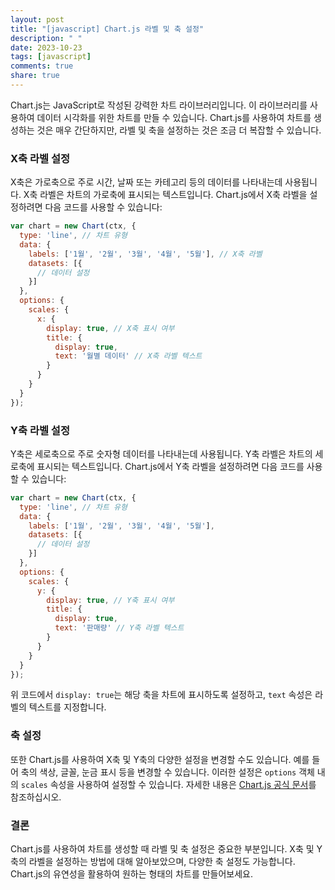 ```yaml
---
layout: post
title: "[javascript] Chart.js 라벨 및 축 설정"
description: " "
date: 2023-10-23
tags: [javascript]
comments: true
share: true
---
```


Chart.js는 JavaScript로 작성된 강력한 차트 라이브러리입니다. 이 라이브러리를 사용하여 데이터 시각화를 위한 차트를 만들 수 있습니다. Chart.js를 사용하여 차트를 생성하는 것은 매우 간단하지만, 라벨 및 축을 설정하는 것은 조금 더 복잡할 수 있습니다.

### X축 라벨 설정

X축은 가로축으로 주로 시간, 날짜 또는 카테고리 등의 데이터를 나타내는데 사용됩니다. X축 라벨은 차트의 가로축에 표시되는 텍스트입니다. Chart.js에서 X축 라벨을 설정하려면 다음 코드를 사용할 수 있습니다:

```javascript
var chart = new Chart(ctx, {
  type: 'line', // 차트 유형
  data: {
    labels: ['1월', '2월', '3월', '4월', '5월'], // X축 라벨
    datasets: [{
      // 데이터 설정
    }]
  },
  options: {
    scales: {
      x: {
        display: true, // X축 표시 여부
        title: {
          display: true,
          text: '월별 데이터' // X축 라벨 텍스트
        }
      }
    }
  }
});
```

### Y축 라벨 설정

Y축은 세로축으로 주로 숫자형 데이터를 나타내는데 사용됩니다. Y축 라벨은 차트의 세로축에 표시되는 텍스트입니다. Chart.js에서 Y축 라벨을 설정하려면 다음 코드를 사용할 수 있습니다:

```javascript
var chart = new Chart(ctx, {
  type: 'line', // 차트 유형
  data: {
    labels: ['1월', '2월', '3월', '4월', '5월'],
    datasets: [{
      // 데이터 설정
    }]
  },
  options: {
    scales: {
      y: {
        display: true, // Y축 표시 여부
        title: {
          display: true,
          text: '판매량' // Y축 라벨 텍스트
        }
      }
    }
  }
});
```

위 코드에서 `display: true`는 해당 축을 차트에 표시하도록 설정하고, `text` 속성은 라벨의 텍스트를 지정합니다.

### 축 설정

또한 Chart.js를 사용하여 X축 및 Y축의 다양한 설정을 변경할 수도 있습니다. 예를 들어 축의 색상, 글꼴, 눈금 표시 등을 변경할 수 있습니다. 이러한 설정은 `options` 객체 내의 `scales` 속성을 사용하여 설정할 수 있습니다. 자세한 내용은 [Chart.js 공식 문서](https://www.chartjs.org/docs/latest/)를 참조하십시오.

### 결론

Chart.js를 사용하여 차트를 생성할 때 라벨 및 축 설정은 중요한 부분입니다. X축 및 Y축의 라벨을 설정하는 방법에 대해 알아보았으며, 다양한 축 설정도 가능합니다. Chart.js의 유연성을 활용하여 원하는 형태의 차트를 만들어보세요.